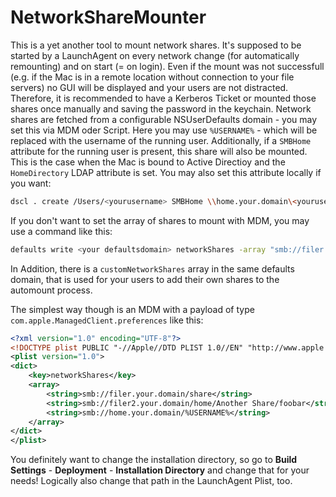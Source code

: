 # NetworkShareMounter

This is a yet another tool to mount network shares. It's supposed to be started by a LaunchAgent on every network change (for automatically remounting) and on start (= on login). Even if the mount was not successfull (e.g. if the Mac is in a remote location without connection to your file servers) no GUI will be displayed and your users are not distracted. Therefore, it is recommended to have a Kerberos Ticket or mounted those shares once manually and saving the password in the keychain. Network shares are fetched from a configurable NSUserDefaults domain - you may set this via MDM oder Script. Here you may use `%USERNAME%` - which will be replaced with the username of the running user. Additionally, if a `SMBHome` attribute for the running user is present, this share will also be mounted. This is the case when the Mac is bound to Active Directioy and the `HomeDirectory` LDAP attribute is set. You may also set this attribute locally if you want:

```sh
dscl . create /Users/<yourusername> SMBHome \\home.your.domain\<yourusername>
```

If you don't want to set the array of shares to mount with MDM, you may use a command like this:

```sh
defaults write <your defaultsdomain> networkShares -array "smb://filer.your.domain/share" "smb://filer2.your.domain/home/Another Share/foobar" "smb://home.your.domain/%USERNAME%"
```

In Addition, there is a `customNetworkShares` array in the same defaults domain, that is used for your users to add their own shares to the automount process.

The simplest way though is an MDM with a payload of type `com.apple.ManagedClient.preferences` like this:

```xml
<?xml version="1.0" encoding="UTF-8"?>
<!DOCTYPE plist PUBLIC "-//Apple//DTD PLIST 1.0//EN" "http://www.apple.com/DTDs/PropertyList-1.0.dtd">
<plist version="1.0">
<dict>
	<key>networkShares</key>
	<array>
		<string>smb://filer.your.domain/share</string>
		<string>smb://filer2.your.domain/home/Another Share/foobar</string>
		<string>smb://home.your.domain/%USERNAME%</string>
	</array>
</dict>
</plist>
```

You definitely want to change the installation directory, so go to **Build Settings** - **Deployment** - **Installation Directory** and change that for your needs! Logically also change that path in the LaunchAgent Plist, too.


